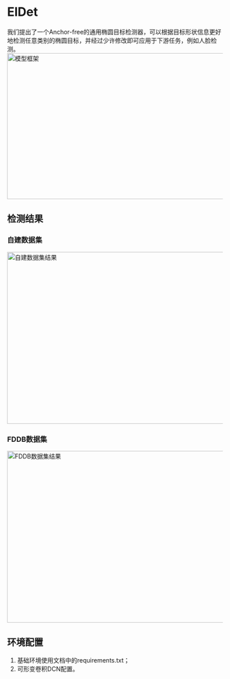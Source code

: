 # ElDet
我们提出了一个Anchor-free的通用椭圆目标检测器，可以根据目标形状信息更好地检测任意类别的椭圆目标，并经过少许修改即可应用于下游任务，例如人脸检测。
<img src="https://user-images.githubusercontent.com/76420705/153814852-4b6d4810-dd49-4c26-b0f5-8e1363d3f32f.png" alt="模型框架" width="810" height="340" align="bottom" />

## 检测结果
### 自建数据集
<img src="https://user-images.githubusercontent.com/76420705/153815397-849209a0-e407-4c18-b42e-e4d23ea6d412.PNG" alt="自建数据集结果" width="650" height="400" align="bottom" />

### FDDB数据集
<img src="https://user-images.githubusercontent.com/76420705/153815436-7122d9bc-31c7-4af6-9a39-37d3a19f308a.PNG" alt="FDDB数据集结果" width="550" height="400" align="bottom" />

## 环境配置
1. 基础环境使用文档中的requirements.txt；
2. 可形变卷积DCN配置。
